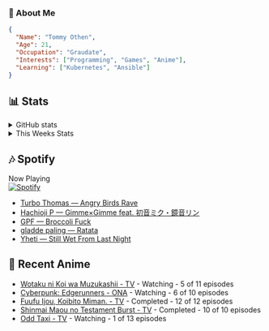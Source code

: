 ### 👋 About Me
```json
{
  "Name": "Tommy Othen",
  "Age": 21,
  "Occupation": "Graudate",
  "Interests": ["Programming", "Games", "Anime"],
  "Learning": ["Kubernetes", "Ansible"]
}
```

## 📊 Stats
<details>
  <summary>GitHub stats</summary>
  <a href="https://github.com/anuraghazra/github-readme-stats">
    <img src="https://github-readme-stats.vercel.app/api?username=tommyothen&show_icons=true&count_private=true&hide=prs,issues">
  </a>
</details>

<details>
  <summary>This Weeks Stats</summary>
  <a href="https://github.com/anuraghazra/github-readme-stats">
    <img src="https://github-readme-stats.vercel.app/api/wakatime?username=tommyothen&cache_seconds=1800&custom_title=Top%20Languages">
  </a>
</details>

## 🎶 Spotify
Now Playing\
[![Spotify](https://novatorem-dasushiasian.vercel.app/api/spotify)](https://open.spotify.com/user/g90805640970)
<!-- LASTFM:START -->
* [Turbo Thomas — Angry Birds Rave](https://www.last.fm/music/Turbo+Thomas/_/Angry+Birds+Rave)
* [Hachioji P — Gimme×Gimme feat. 初音ミク・鏡音リン](https://www.last.fm/music/Hachioji+P/_/Gimme%C3%97Gimme+feat.+%E5%88%9D%E9%9F%B3%E3%83%9F%E3%82%AF%E3%83%BB%E9%8F%A1%E9%9F%B3%E3%83%AA%E3%83%B3)
* [GPF — Broccoli Fuck](https://www.last.fm/music/GPF/_/Broccoli+Fuck)
* [gladde paling — Ratata](https://www.last.fm/music/gladde+paling/_/Ratata)
* [Yheti — Still Wet From Last Night](https://www.last.fm/music/Yheti/_/Still+Wet+From+Last+Night)<!-- LASTFM:END -->

## 🗻 Recent Anime
<!-- ANIME-LIST:START -->
* [Wotaku ni Koi wa Muzukashii - TV](https://myanimelist.net/anime/35968/Wotaku_ni_Koi_wa_Muzukashii) - Watching - 5 of 11 episodes
* [Cyberpunk: Edgerunners - ONA](https://myanimelist.net/anime/42310/Cyberpunk__Edgerunners) - Watching - 6 of 10 episodes
* [Fuufu Ijou, Koibito Miman. - TV](https://myanimelist.net/anime/50425/Fuufu_Ijou_Koibito_Miman) - Completed - 12 of 12 episodes
* [Shinmai Maou no Testament Burst - TV](https://myanimelist.net/anime/30363/Shinmai_Maou_no_Testament_Burst) - Completed - 10 of 10 episodes
* [Odd Taxi - TV](https://myanimelist.net/anime/46102/Odd_Taxi) - Watching - 1 of 13 episodes<!-- ANIME-LIST:END -->
